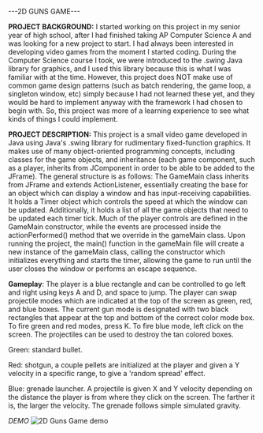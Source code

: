 ---2D GUNS GAME---

**PROJECT BACKGROUND:**
I started working on this project in my senior year of high school, after I had finished taking AP Computer Science A and was looking for a new project to start. I had always been interested in developing video games from the moment I started coding. During the Computer Science course I took, we were introduced to the .swing Java library for graphics, and I used this library because this is what I was familiar with at the time. However, this project does NOT make use of common game design patterns (such as batch rendering, the game loop, a singleton window, etc) simply because I had not learned these yet, and they would be hard to implement anyway with the framework I had chosen to begin with. So, this project was more of a learning experience to see what kinds of things I could implement.

**PROJECT DESCRIPTION:** 
This project is a small video game developed in Java using Java's .swing library for rudimentary fixed-function graphics. It makes use of many object-oriented programming concepts, including classes for the game objects, and inheritance (each game component, such as a player, inherits from JComponent in order to be able to be added to the JFrame). The general structure is as follows: The GameMain class inherits from JFrame and extends ActionListener, essentially creating the base for an object which can display a window and has input-receiving capabilities. It holds a Timer object which controls the speed at which the window can be updated. Additionally, it holds a list of all the game objects that need to be updated each timer tick. Much of the player controls are defined in the GameMain constructor, while the events are processed inside the actionPerformed() method that we override in the gameMain class. Upon running the project, the main() function in the gameMain file will create a new instance of the gameMain class, calling the constructor which initializes everything and starts the timer, allowing the game to run until the user closes the window or performs an escape sequence. 

**Gameplay**: The player is a blue rectangle and can be controlled to go left and right using keys A and D, and space to jump. The player can swap projectile modes which are indicated at the top of the screen as green, red, and blue boxes. The current gun mode is designated with two black rectangles that appear at the top and bottom of the correct color mode box. To fire green and red modes, press K. To fire blue mode, left click on the screen. The projectiles can be used to destroy the tan colored boxes. 

Green: standard bullet.

Red: shotgun, a couple pellets are initialized at the player and given a Y velocity in a specific range, to give a 'random spread' effect. 

Blue: grenade launcher. A projectile is given X and Y velocity depending on the distance the player is from where they click on the screen. The farther it is, the larger the velocity. The grenade follows simple simulated gravity. 

*DEMO*
![2D Guns Game demo](https://github.com/user-attachments/assets/1368fe3f-cd30-42c0-a837-096056c07921)


